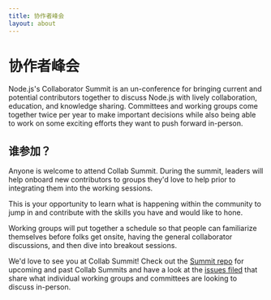 ```yaml
---
title: 协作者峰会
layout: about
---
```


# 协作者峰会

Node.js's Collaborator Summit is an un-conference for bringing current and
potential contributors together to discuss Node.js with lively collaboration,
education, and knowledge sharing. Committees and working groups come together
twice per year to make important decisions while also being able to work on some
exciting efforts they want to push forward in-person.

## 谁参加？

Anyone is welcome to attend Collab Summit. During the
summit, leaders will help onboard new contributors to groups they'd love to help
prior to integrating them into the working sessions.

This is your opportunity to learn what is happening within the community to jump
in and contribute with the skills you have and would like to hone.

Working groups will put together a schedule so that people can
familiarize themselves before folks get onsite, having the general collaborator
discussions, and then dive into breakout sessions.

We'd love to see you at Collab Summit! Check out the [Summit repo](https://github.com/nodejs/summit)
for upcoming and past Collab Summits and have a look at the
[issues filed](https://github.com/nodejs/summit/issues) that share what
individual working groups and committees are looking to discuss in-person.
